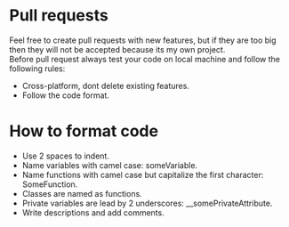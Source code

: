 # Pull requests
Feel free to create pull requests with new features, but if they are too big then they will not be accepted because its my own project.  
Before pull request always test your code on local machine and follow the following rules:  
* Cross-platform, dont delete existing features.
* Follow the code format.

# How to format code
* Use 2 spaces to indent.
* Name variables with camel case: someVariable.
* Name functions with camel case but capitalize the first character: SomeFunction.
* Classes are named as functions.
* Private variables are lead by 2 underscores: __somePrivateAttribute.
* Write descriptions and add comments.
